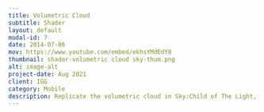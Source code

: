 ```yaml
---
title: Volumetric Cloud
subtitle: Shader
layout: default
modal-id: 7
date: 2014-07-06
mov: https://www.youtube.com/embed/ekhsYMdEdY8
thumbnail: shader-volumetric cloud sky-thum.png
alt: image-alt
project-date: Aug 2021
client: IGG
category: Mobile
description: Replicate the volumetric cloud in Sky:Child of The Light, by offseting vertices on a heavy mesh.
---
```

